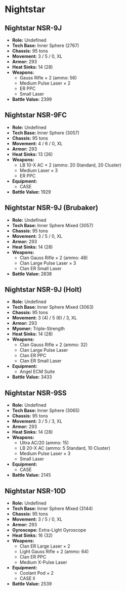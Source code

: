 # Nightstar
## Nightstar NSR-9J
- **Role:** Undefined
- **Tech Base:** Inner Sphere (2767)
- **Chassis:** 95 tons
- **Movement:** 3 / 5 / 0, XL
- **Armor:** 293
- **Heat Sinks:** 14 (28)
- **Weapons:**
  - Gauss Rifle × 2 (ammo: 56)
  - Medium Pulse Laser × 2
  - ER PPC
  - Small Laser
- **Battle Value:** 2399

## Nightstar NSR-9FC
- **Role:** Undefined
- **Tech Base:** Inner Sphere (3057)
- **Chassis:** 95 tons
- **Movement:** 4 / 6 / 0, XL
- **Armor:** 293
- **Heat Sinks:** 13 (26)
- **Weapons:**
  - LB 10-X AC × 2 (ammo: 20 Standard, 20 Cluster)
  - Medium Laser × 3
  - ER PPC
- **Equipment:**
  - CASE
- **Battle Value:** 1929

## Nightstar NSR-9J (Brubaker)
- **Role:** Undefined
- **Tech Base:** Inner Sphere Mixed (3057)
- **Chassis:** 95 tons
- **Movement:** 3 / 5 / 0, XL
- **Armor:** 293
- **Heat Sinks:** 14 (28)
- **Weapons:**
  - Clan Gauss Rifle × 2 (ammo: 48)
  - Clan Large Pulse Laser × 3
  - Clan ER Small Laser
- **Battle Value:** 2838

## Nightstar NSR-9J (Holt)
- **Role:** Undefined
- **Tech Base:** Inner Sphere Mixed (3063)
- **Chassis:** 95 tons
- **Movement:** 3 (4) / 5 (6) / 3, XL
- **Armor:** 293
- **Myomer:** Triple-Strength
- **Heat Sinks:** 14 (28)
- **Weapons:**
  - Clan Gauss Rifle × 2 (ammo: 32)
  - Clan Large Pulse Laser
  - Clan ER PPC
  - Clan ER Small Laser
- **Equipment:**
  - Angel ECM Suite
- **Battle Value:** 3433

## Nightstar NSR-9SS
- **Role:** Undefined
- **Tech Base:** Inner Sphere (3065)
- **Chassis:** 95 tons
- **Movement:** 3 / 5 / 3, XL
- **Armor:** 293
- **Heat Sinks:** 14 (28)
- **Weapons:**
  - Ultra AC/20 (ammo: 15)
  - LB 20-X AC (ammo: 5 Standard, 10 Cluster)
  - Medium Pulse Laser × 3
  - Small Laser
- **Equipment:**
  - CASE
- **Battle Value:** 2145

## Nightstar NSR-10D
- **Role:** Undefined
- **Tech Base:** Inner Sphere Mixed (3144)
- **Chassis:** 95 tons
- **Movement:** 3 / 5 / 0, XL
- **Armor:** 293
- **Gyroscope:** Extra-Light Gyroscope
- **Heat Sinks:** 16 (32)
- **Weapons:**
  - Clan ER Large Laser × 2
  - Light Gauss Rifle × 2 (ammo: 64)
  - Clan ER PPC
  - Medium X-Pulse Laser
- **Equipment:**
  - Coolant Pod × 2
  - CASE II
- **Battle Value:** 2539

